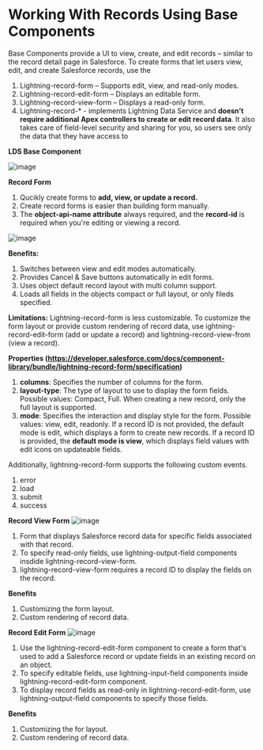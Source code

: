 # Working With Records Using Base Components

Base Components provide a UI to view, create, and edit records – similar to the record detail page in Salesforce. 
To create forms that let users view, edit, and create Salesforce records, use the 
1. Lightning-record-form – Supports edit, view, and read-only modes. 
2. Lightning-record-edit-form – Displays an editable form. 
3. Lightning-record-view-form – Displays a read-only form. 
4. Lightning-record-* - implements Lightning Data Service and **doesn’t require additional Apex controllers to create or edit record data**. It also takes care of field-level security and sharing for you, so users see only the data that they have access to

**LDS Base Component**
   
![image](https://github.com/user-attachments/assets/fb2f0a92-fd1c-4d96-8424-c0546acf4e9f)

**Record Form**

1. Qucikly create forms to **add, view, or update a record.**
2. Create record forms is easier than building form manually.
3. The **object-api-name attribute** always required, and the **record-id** is required when you're editing or viewing a record.
   
![image](https://github.com/user-attachments/assets/2e2690ee-3f2f-4904-8689-45992a6df3cf)

**Benefits:**
1. Switches between view and edit modes automatically.
2. Provides Cancel & Save buttons automatically in edit forms.
3. Uses object default record layout with multi column support.
4. Loads all fields in the objects compact or full layout, or only fileds specified.

**Limitations:**
Lightning-record-form is less customizable. To customize the form layout or provide custom rendering of record data, use ightning-record-edit-form (add or update a record) and lightning-record-view-from (view a record).

**Properties (https://developer.salesforce.com/docs/component-library/bundle/lightning-record-form/specification)**
1. **columns**: Specifies the number of columns for the form.
2. **layout-type**: The type of layout to use to display the form fields. Possible values: Compact, Full.
When creating a new record, only the full layout is supported.
3. **mode**: Specifies the interaction and display style for the form.
   Possible values: view, edit, readonly.
   If a record ID is not provided, the default mode is edit, which displays a form to create new records.
   If a record ID is provided, the **default mode is view**, which displays field values with edit icons on updateable fields.

Additionally, lightning-record-form supports the following custom events.
1. error
2. load
3. submit
4. success



**Record View Form**
![image](https://github.com/user-attachments/assets/5cb89714-4b09-4b7f-810f-fc4cbe09a7af)

1. Form that displays Salesforce record data for specific fields associated with that record.
2. To specify read-only fields, use lightning-output-field components insdide lightning-record-view-form.
3. lightning-record-view-form requires a record ID to display the fields on the record.

**Benefits**
1. Customizing the form layout.
2. Custom rendering of record data.

**Record Edit Form**
![image](https://github.com/user-attachments/assets/101089bb-473f-4427-9457-5f8a6e1ccd59)

1. Use the lightning-record-edit-form component to create a form that's used to add a Salesforce record or update fields in an existing record on an object.
2. To specify editable fields, use lightning-input-field components inside lightning-record-edit-form component.
3. To display record fields as read-only in lightning-record-edit-form, use lightning-output-field components to specify those fields.

**Benefits**
1. Customizing the for layout.
2. Custom rendering of record data.

